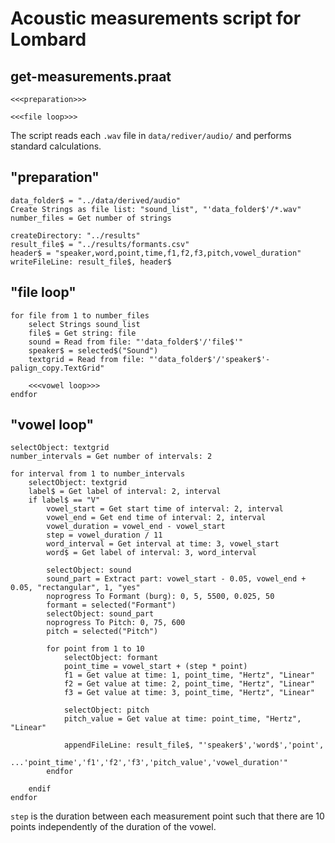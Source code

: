 # Acoustic measurements script for Lombard

## get-measurements.praat
```praat
<<<preparation>>>

<<<file loop>>>
```

The script reads each `.wav` file in `data/rediver/audio/` and performs standard calculations.

## "preparation"
```praat
data_folder$ = "../data/derived/audio"
Create Strings as file list: "sound_list", "'data_folder$'/*.wav"
number_files = Get number of strings

createDirectory: "../results"
result_file$ = "../results/formants.csv"
header$ = "speaker,word,point,time,f1,f2,f3,pitch,vowel_duration"
writeFileLine: result_file$, header$
```

## "file loop"
```praat
for file from 1 to number_files
    select Strings sound_list
    file$ = Get string: file
    sound = Read from file: "'data_folder$'/'file$'"
    speaker$ = selected$("Sound")
    textgrid = Read from file: "'data_folder$'/'speaker$'-palign_copy.TextGrid"

    <<<vowel loop>>>
endfor
```

## "vowel loop"
```praat
selectObject: textgrid
number_intervals = Get number of intervals: 2

for interval from 1 to number_intervals
    selectObject: textgrid
    label$ = Get label of interval: 2, interval
    if label$ == "V"
        vowel_start = Get start time of interval: 2, interval
        vowel_end = Get end time of interval: 2, interval
        vowel_duration = vowel_end - vowel_start
        step = vowel_duration / 11
        word_interval = Get interval at time: 3, vowel_start
        word$ = Get label of interval: 3, word_interval

        selectObject: sound
        sound_part = Extract part: vowel_start - 0.05, vowel_end + 0.05, "rectangular", 1, "yes"
        noprogress To Formant (burg): 0, 5, 5500, 0.025, 50
        formant = selected("Formant")
        selectObject: sound_part
        noprogress To Pitch: 0, 75, 600
        pitch = selected("Pitch")

        for point from 1 to 10
            selectObject: formant
            point_time = vowel_start + (step * point)
            f1 = Get value at time: 1, point_time, "Hertz", "Linear"
            f2 = Get value at time: 2, point_time, "Hertz", "Linear"
            f3 = Get value at time: 3, point_time, "Hertz", "Linear"

            selectObject: pitch
            pitch_value = Get value at time: point_time, "Hertz", "Linear"

            appendFileLine: result_file$, "'speaker$','word$','point',
                ...'point_time','f1','f2','f3','pitch_value','vowel_duration'"
        endfor

    endif
endfor
```

`step` is the duration between each measurement point such that there are 10 points independently of the duration of the vowel.
